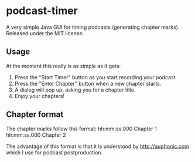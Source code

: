 podcast-timer
=============

A very simple Java GUI for timing podcasts (generating chapter marks). Released under the MIT license.

Usage
-----

At the moment this really is as simple as it gets:
1. Press the "Start Timer" button as you start recording your podcast.
2. Press the "Enter Chapter" button when a new chapter starts.
3. A dialog will pop up, asking you for a chapter title.
4. Enjoy your chapters!

Chapter format
--------------

The chapter marks follow this format:
hh:mm:ss.000 Chapter 1
hh:mm:ss.000 Chapter 2

The advantage of this format is that it is understood by http://auphonic.com which I use for podcast postproduction.
